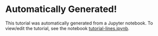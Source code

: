 # Automatically Generated!

This tutorial was automatically generated from a Jupyter notebook.
To view/edit the tutorial, see the notebook [tutorial-lines.ipynb](../notebooks/tutorial-lines.ipynb).

